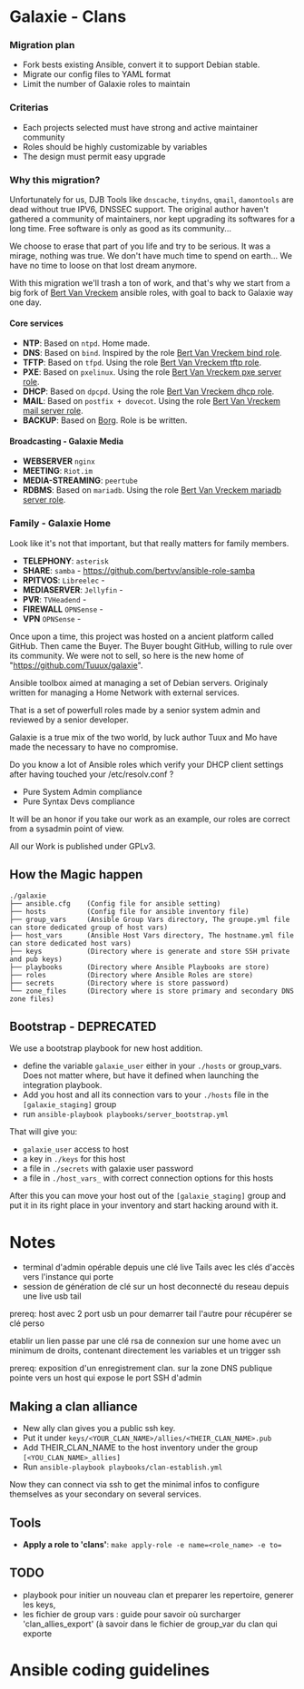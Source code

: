 # Galaxie - Clans

### Migration plan

* Fork bests existing Ansible, convert it to support Debian stable.
* Migrate our config files to YAML format
* Limit the number of Galaxie roles to maintain

### Criterias

* Each projects selected must have strong and active maintainer community
* Roles should be highly customizable by variables
* The design must permit easy upgrade

### Why this migration?

Unfortunately for us, DJB Tools like ``dnscache``, ``tinydns``, ``qmail``, ``damontools`` are dead without true IPV6, DNSSEC support.
The original author haven't gathered a community of maintainers, nor kept upgrading its softwares for a long time.
Free software is only as good as its community...

We choose to erase that part of you life and try to be serious. It was a mirage, nothing was true.
We don't have much time to spend on earth... We have no time to loose on that lost dream anymore.

With this migration we'll trash a ton of work, and that's why we start from a big fork of [Bert Van Vreckem](https://github.com/bertvv) ansible roles,
with goal to back to Galaxie way one day.

#### Core services

* **NTP**: Based on `ntpd`. Home made.
* **DNS**: Based on `bind`. Inspired by the role [Bert Van Vreckem bind  role](https://github.com/bertvv/ansible-role-bind).
* **TFTP**: Based on `tfpd`. Using the role [Bert Van Vreckem tftp role](https://github.com/bertvv/ansible-role-tftp).
* **PXE**: Based on `pxelinux`. Using the role [Bert Van Vreckem pxe server role](https://github.com/bertvv/ansible-role-pxeserver).
* **DHCP**: Based on `dpcpd`. Using the role [Bert Van Vreckem dhcp role](https://github.com/bertvv/ansible-role-dhcp).
* **MAIL**: Based on `postfix + dovecot`. Using the role [Bert Van Vreckem mail server role](https://github.com/bertvv/ansible-role-mailserver).
* **BACKUP**: Based on [Borg](https://www.borgbackup.org/). Role is be written.

#### Broadcasting - Galaxie Media

* **WEBSERVER** ``nginx``
* **MEETING**: ``Riot.im``
* **MEDIA-STREAMING**: ``peertube``
* **RDBMS**: Based on `mariadb`. Using the role [Bert Van Vreckem mariadb server role](https://github.com/bertvv/ansible-role-mariadb).


### Family - Galaxie Home

Look like it's not that important, but that really matters for family members.

* **TELEPHONY**: ``asterisk``
* **SHARE**: ``samba`` - https://github.com/bertvv/ansible-role-samba
* **RPITVOS**: ``Libreelec`` -
* **MEDIASERVER**: ``Jellyfin`` -
* **PVR**: ``TVHeadend`` -
* **FIREWALL** ``OPNSense`` -
* **VPN** ``OPNSense`` -

Once upon a time, this project was hosted on a ancient platform called GitHub. Then came the Buyer.
The Buyer bought GitHub, willing to rule over its community. We were not to sell, so here is the new home of "https://github.com/Tuuux/galaxie".

Ansible toolbox aimed at managing a set of Debian servers. Originaly written for managing a Home Network with external services.

That is a set of powerfull roles made by a senior system admin and reviewed by a senior developer.

Galaxie is a true mix of the two world, by luck author Tuux and Mo have made the necessary to have no compromise.

Do you know a lot of Ansible roles which verify your DHCP client settings after having touched your /etc/resolv.conf ?

- Pure System Admin compliance
- Pure Syntax Devs compliance

It will be an honor if you take our work as an example, our roles are correct from a sysadmin point of view.

All our Work is published under GPLv3.


## How the Magic happen

```
./galaxie
├── ansible.cfg    (Config file for ansible setting)
├── hosts          (Config file for ansible inventory file)
├── group_vars     (Ansible Group Vars directory, The groupe.yml file can store dedicated group of host vars)
├── host_vars      (Ansible Host Vars directory, The hostname.yml file can store dedicated host vars)
├── keys           (Directory where is generate and store SSH private and pub keys)
├── playbooks      (Directory where Ansible Playbooks are store)
├── roles          (Directory where Ansible Roles are store)
├── secrets        (Directory where is store password)
└── zone_files     (Directory where is store primary and secondary DNS zone files)
```

## Bootstrap - DEPRECATED

We use a bootstrap playbook for new host addition.

* define the variable `galaxie_user` either in your `./hosts` or group_vars. Does not matter where, but have it defined when launching the integration playbook.
* Add you host and all its connection vars to your `./hosts` file in the `[galaxie_staging]` group
* run `ansible-playbook playbooks/server_bootstrap.yml`

That will give you:

* `galaxie_user` access to host
* a key in `./keys` for this host
* a file in `./secrets` with galaxie user password
* a file in `./host_vars_` with correct connection options for this hosts

After this you can move your host out of the `[galaxie_staging]` group and put it in its right place in your inventory and start hacking around with it.


# Notes

* terminal d'admin opérable depuis une clé live Tails avec les clés d'accès vers l'instance qui porte
* session de génération de clé sur un host deconnecté du reseau depuis une live usb tail

prereq: host avec 2 port usb un pour demarrer tail l'autre pour récupérer se clé perso

etablir un lien passe par une clé rsa de connexion sur une home avec un minimum de droits, contenant directement
les variables et un trigger ssh

prereq: exposition d'un enregistrement clan.<domain> sur la zone DNS publique
 pointe vers un host qui expose le port SSH d'admin

## Making a clan alliance

* New ally clan gives you a public ssh key.
* Put it under `keys/<YOUR_CLAN_NAME>/allies/<THEIR_CLAN_NAME>.pub`
* Add THEIR_CLAN_NAME to the host inventory under the group `[<YOU_CLAN_NAME>_allies]`
* Run `ansible-playbook playbooks/clan-establish.yml`

Now they can connect via ssh to get the minimal infos to configure themselves as your secondary on several services.

## Tools

* **Apply a role to 'clans'**: `make apply-role -e name=<role_name> -e to=`

## TODO

* playbook pour initier un nouveau clan et preparer les repertoire, generer les keys,
* les fichier de group vars : guide pour savoir où surcharger 'clan_allies_export' (à savoir dans le fichier de group_var du clan qui exporte

# Ansible coding guidelines